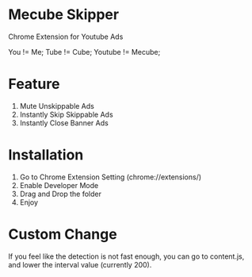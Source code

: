 # Mecube Skipper
Chrome Extension for Youtube Ads

You != Me; 
Tube != Cube; 
Youtube != Mecube;

# Feature
1. Mute Unskippable Ads
2. Instantly Skip Skippable Ads
3. Instantly Close Banner Ads


# Installation

1. Go to Chrome Extension Setting (chrome://extensions/)
2. Enable Developer Mode
3. Drag and Drop the folder 
4. Enjoy

# Custom Change

If you feel like the detection is not fast enough, you can go to content.js, and lower the interval value (currently 200).


